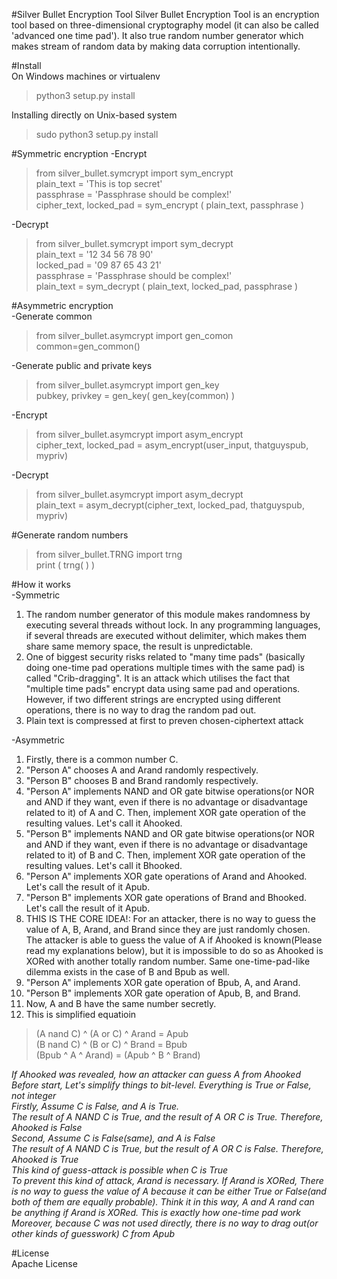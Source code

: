 #Silver Bullet Encryption Tool
Silver Bullet Encryption Tool is an encryption tool based on three-dimensional cryptography model (it can also be called 'advanced one time pad'). It also true random number generator which makes stream of random data by making data corruption intentionally.

#Install  
On Windows machines or virtualenv
>python3 setup.py install      

Installing directly on Unix-based system
>sudo python3 setup.py install  


#Symmetric encryption
-Encrypt
>from silver_bullet.symcrypt import sym_encrypt    
>plain_text = 'This is top secret'  
>passphrase = 'Passphrase should be complex!'  
>cipher_text, locked_pad = sym_encrypt ( plain_text,  passphrase )   

-Decrypt
>from  silver_bullet.symcrypt  import  sym_decrypt  
>plain_text = '12 34 56 78 90'  
>locked_pad = '09 87 65 43 21'   
>passphrase = 'Passphrase should be complex!'  
>plain_text = sym_decrypt ( plain_text, locked_pad,  passphrase )  

#Asymmetric encryption    
-Generate common    
>from silver_bullet.asymcrypt import gen_comon   
>common=gen_common()   

-Generate public and private keys    
>from silver_bullet.asymcrypt import gen_key    
>pubkey, privkey = gen_key( gen_key(common) )    

-Encrypt    
>from silver_bullet.asymcrypt import asym_encrypt    
>cipher_text, locked_pad = asym_encrypt(user_input, thatguyspub, mypriv)    

-Decrypt    
>from silver_bullet.asymcrypt import asym_decrypt    
>plain_text = asym_decrypt(cipher_text, locked_pad, thatguyspub, mypriv)    

#Generate random numbers    
>from silver_bullet.TRNG import trng    
>print ( trng( ) )   


#How it works    
-Symmetric    
1. The random number generator of this module makes randomness by executing several threads without lock. In any programming languages, if several threads are executed without delimiter, which makes them share same memory space, the result is unpredictable.    
2. One of biggest security risks related to "many time pads" (basically doing one-time pad operations multiple times with the same pad) is called "Crib-dragging". It is an attack which utilises the fact that "multiple time pads" encrypt data using same pad and operations. However, if two different strings are encrypted using different operations, there is no way to drag the random pad out.    
3. Plain text is compressed at first to preven chosen-ciphertext attack

-Asymmetric    
1. Firstly, there is a common number C.    
2. "Person A" chooses A and Arand randomly respectively.   
3. "Person B" chooses B and Brand randomly respectively.   
4. "Person A" implements NAND and OR gate bitwise operations(or NOR and AND if they want, even if there is no advantage or disadvantage related to it) of A and C. Then, implement XOR gate operation of the resulting values. Let's call it Ahooked.    
5. "Person B" implements NAND and OR gate bitwise operations(or NOR and AND if they want, even if there is no advantage or disadvantage related to it) of B and C. Then, implement XOR gate operation of the resulting values. Let's call it Bhooked.    
6. "Person A" implements XOR gate operations of Arand and Ahooked. Let's call the result of it Apub.    
7. "Person B" implements XOR gate operations of Brand and Bhooked. Let's call the result of it Apub.    
8. THIS IS THE CORE IDEA!: For an attacker, there is no way to guess the value of A, B, Arand, and Brand since they are just randomly chosen. The attacker is able to guess the value of A if Ahooked is known(Please read my explanations below), but it is impossible to do so as Ahooked is XORed with another totally random number. Same one-time-pad-like dilemma exists in the case of B and Bpub as well.    
9. "Person A" implements XOR gate operation of Bpub, A, and Arand.    
10. "Person B" implements XOR gate operation of Apub, B, and Brand.    
11. Now, A and B have the same number secretly.    
12. This is simplified equatioin    
>(A nand C)  ^ (A or C) ^ Arand = Apub    
>(B nand C)  ^ (B or C) ^ Brand = Bpub     
>(Bpub ^ A ^ Arand) = (Apub ^ B ^ Brand)    

*If Ahooked was revealed, how an attacker can guess A from Ahooked*    
*Before start, Let's simplify things to bit-level. Everything is True or False, not integer*    
*Firstly, Assume C is False, and A is True.*    
*The result of A NAND C is True, and the result of A OR C is True. Therefore, Ahooked is False*    
*Second, Assume C is False(same), and A is False*    
*The result of A NAND C is True, but the result of A OR C is False. Therefore, Ahooked is True*    
*This kind of guess-attack is possible when C is True*    
*To prevent this kind of attack, Arand is necessary. If Arand is XORed, There is no way to guess the value of A because it can be either True or False(and both of them are equally probable). Think it in this way, A and A rand can be anything if Arand is XORed. This is exactly how one-time pad work*    
*Moreover, because C was not used directly, there is no way to drag out(or other kinds of guesswork) C from Apub*    


#License    
Apache License    
